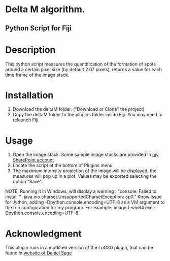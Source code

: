 # Delta M algorithm.
## Python Script for Fiji

Description
============
This python script measures the quantification of the formation of spots around a certain pixel size (by default 2.07 pixels), returns a value for each time frame of the image stack.

Installation
============

1) Download the deltaM folder. ("Download or Clone" the project) 
2) Copy the deltaM folder to the plugins folder inside Fiji. You may need to relaunch Fiji.

Usage
============
1) Open the image stack. 
Some sample image stacks are provided in [my SharePoint account ](https://unican-my.sharepoint.com/:f:/g/personal/gomezperezai_unican_es/EpFrxdHEw2JFskqrGkSkF9QBvpLVRH3uTBam1OHlpC7iTQ?e=gCIfke)
2) Locate the script  at the bottom of Plugins menu. 
3) The maximum intensity projection of the image will be displayed, the measures will pop up in a plot. Values may be exported selecting the option "Save".

NOTE: Running it in Windows, will display a warning : "console: Failed to install '': java.nio.charset.UnsupportedCharsetException: cp0."
Know issue for Jython, adding -Dpython.console.encoding=UTF-8 as a VM argument to the run configuration for my program. For example: 
imageJ-win64.exe -Dpython.console.encoding=UTF-8
 
 Acknowledgment
 ==============
 This plugin runs in a modified version of the LoG3D plugin, that can be found in
[website of Daniel Sage](http://bigwww.epfl.ch/sage/soft/LoG3D/)
